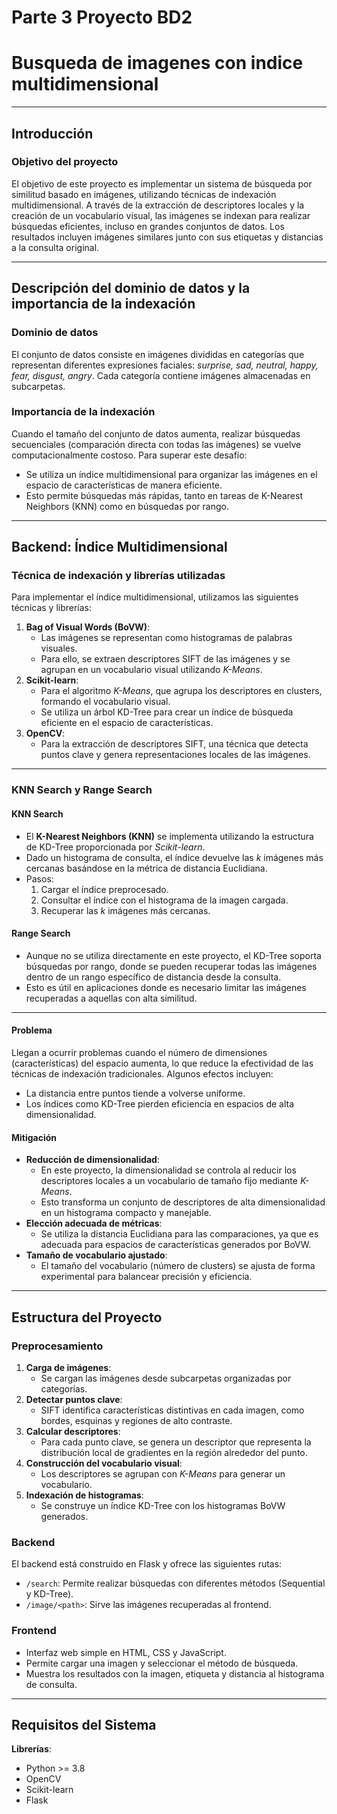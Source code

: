 # Parte 3 Proyecto BD2
# Busqueda de imagenes con indice multidimensional

---

## **Introducción**

### **Objetivo del proyecto**
El objetivo de este proyecto es implementar un sistema de búsqueda por similitud basado en imágenes, utilizando técnicas de indexación multidimensional. A través de la extracción de descriptores locales y la creación de un vocabulario visual, las imágenes se indexan para realizar búsquedas eficientes, incluso en grandes conjuntos de datos. Los resultados incluyen imágenes similares junto con sus etiquetas y distancias a la consulta original.

---

## **Descripción del dominio de datos y la importancia de la indexación**

### **Dominio de datos**
El conjunto de datos consiste en imágenes divididas en categorías que representan diferentes expresiones faciales: *surprise, sad, neutral, happy, fear, disgust, angry*. Cada categoría contiene imágenes almacenadas en subcarpetas.

### **Importancia de la indexación**
Cuando el tamaño del conjunto de datos aumenta, realizar búsquedas secuenciales (comparación directa con todas las imágenes) se vuelve computacionalmente costoso. Para superar este desafío:
- Se utiliza un índice multidimensional para organizar las imágenes en el espacio de características de manera eficiente.
- Esto permite búsquedas más rápidas, tanto en tareas de K-Nearest Neighbors (KNN) como en búsquedas por rango.

---

## **Backend: Índice Multidimensional**

### **Técnica de indexación y librerías utilizadas**
Para implementar el índice multidimensional, utilizamos las siguientes técnicas y librerías:
1. **Bag of Visual Words (BoVW)**: 
   - Las imágenes se representan como histogramas de palabras visuales.
   - Para ello, se extraen descriptores SIFT de las imágenes y se agrupan en un vocabulario visual utilizando *K-Means*.
2. **Scikit-learn**:
   - Para el algoritmo *K-Means*, que agrupa los descriptores en clusters, formando el vocabulario visual.
   - Se utiliza un árbol KD-Tree para crear un índice de búsqueda eficiente en el espacio de características.
3. **OpenCV**:
   - Para la extracción de descriptores SIFT, una técnica que detecta puntos clave y genera representaciones locales de las imágenes.

---

### **KNN Search y Range Search**
#### **KNN Search**
- El **K-Nearest Neighbors (KNN)** se implementa utilizando la estructura de KD-Tree proporcionada por *Scikit-learn*. 
- Dado un histograma de consulta, el índice devuelve las *k* imágenes más cercanas basándose en la métrica de distancia Euclidiana.
- Pasos:
  1. Cargar el índice preprocesado.
  2. Consultar el índice con el histograma de la imagen cargada.
  3. Recuperar las *k* imágenes más cercanas.

#### **Range Search**
- Aunque no se utiliza directamente en este proyecto, el KD-Tree soporta búsquedas por rango, donde se pueden recuperar todas las imágenes dentro de un rango específico de distancia desde la consulta.
- Esto es útil en aplicaciones donde es necesario limitar las imágenes recuperadas a aquellas con alta similitud.

---

#### **Problema**
Llegan a ocurrir problemas cuando el número de dimensiones (características) del espacio aumenta, lo que reduce la efectividad de las técnicas de indexación tradicionales. Algunos efectos incluyen:
- La distancia entre puntos tiende a volverse uniforme.
- Los índices como KD-Tree pierden eficiencia en espacios de alta dimensionalidad.

#### **Mitigación**
- **Reducción de dimensionalidad**:
  - En este proyecto, la dimensionalidad se controla al reducir los descriptores locales a un vocabulario de tamaño fijo mediante *K-Means*.
  - Esto transforma un conjunto de descriptores de alta dimensionalidad en un histograma compacto y manejable.
- **Elección adecuada de métricas**:
  - Se utiliza la distancia Euclidiana para las comparaciones, ya que es adecuada para espacios de características generados por BoVW.
- **Tamaño de vocabulario ajustado**:
  - El tamaño del vocabulario (número de clusters) se ajusta de forma experimental para balancear precisión y eficiencia.

---

## **Estructura del Proyecto**

### **Preprocesamiento**
1. **Carga de imágenes**:
   - Se cargan las imágenes desde subcarpetas organizadas por categorías.
2. **Detectar puntos clave**:
   - SIFT identifica características distintivas en cada imagen, como bordes, esquinas y regiones de alto contraste.
3. **Calcular descriptores**:
   - Para cada punto clave, se genera un descriptor que representa la distribución local de gradientes en la región alrededor del punto.
4. **Construcción del vocabulario visual**:
   - Los descriptores se agrupan con *K-Means* para generar un vocabulario.
5. **Indexación de histogramas**:
   - Se construye un índice KD-Tree con los histogramas BoVW generados.

### **Backend**
El backend está construido en Flask y ofrece las siguientes rutas:
- `/search`: Permite realizar búsquedas con diferentes métodos (Sequential y KD-Tree).
- `/image/<path>`: Sirve las imágenes recuperadas al frontend.

### **Frontend**
- Interfaz web simple en HTML, CSS y JavaScript.
- Permite cargar una imagen y seleccionar el método de búsqueda.
- Muestra los resultados con la imagen, etiqueta y distancia al histograma de consulta.

---

## **Requisitos del Sistema**
**Librerías**:
   - Python >= 3.8
   - OpenCV
   - Scikit-learn
   - Flask
